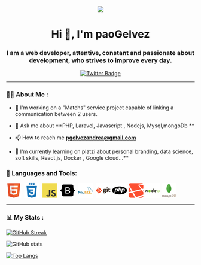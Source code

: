  <div id="header" align="center">
    <img src="https://media.giphy.com/media/scZPhLqaVOM1qG4lT9/giphy.gif" width="200" />
    <h1 align="center">Hi 👋, I'm paoGelvez</h1>
    <h3 align="center">I am a web developer, attentive, constant and passionate about development, who strives to improve every day.</h3>
</div>


<div id="badges" align="center">
    <a href="">
      <img src="https://img.shields.io/twitter/follow/paolagelvez17?style=social" alt="Twitter Badge">
    </a>
    
</div>

---

### 👨‍💻 About Me :

- 📝 I'm working on a "Matchs" service project capable of linking a communication between 2 users.

- 💬 Ask me about **PHP, Laravel, Javascript , Nodejs, Mysql,mongoDb ** 

- 📫 How to reach me **pgelvezandrea@gmail.com**

- 🌱 I'm currently learning on platzi about personal branding, data science, soft skills, React.js, Docker , Google cloud...**



<div align="left">
    <h3>🔨 Languages and Tools:</h3>
    <div>
        <img src="https://github.com/devicons/devicon/blob/master/icons/html5/html5-original.svg" title="HTML5" alt="HTML" width="40" height="40"/>&nbsp;
        <img src="https://github.com/devicons/devicon/blob/master/icons/css3/css3-plain-wordmark.svg"  title="CSS3" alt="CSS" width="40" height="40"/>&nbsp;
        <img src="https://github.com/devicons/devicon/blob/master/icons/javascript/javascript-original.svg" title="JavaScript" alt="JavaScript" width="40" height="40"/>&nbsp;
        <img src="https://github.com/devicons/devicon/blob/master/icons/bootstrap/bootstrap-plain.svg" title="Bootstrap" alt="Bootstrap" width="40" height="40"/>&nbsp;
        <img src="https://github.com/devicons/devicon/blob/master/icons/mysql/mysql-original-wordmark.svg" title="MySQL"  alt="MySQL" width="40" height="40"/>&nbsp;
        <img src="https://github.com/devicons/devicon/blob/master/icons/git/git-original-wordmark.svg" title="Git" **alt="Git" width="40" height="40"/>
        <img src="https://github.com/devicons/devicon/blob/master/icons/php/php-plain.svg" title="Git" **alt="Git" width="40" height="40"/>
        <img src="https://github.com/devicons/devicon/blob/master/icons/laravel/laravel-plain.svg" title="Git" **alt="Git" width="40" height="40"/>
        <img src="https://github.com/devicons/devicon/blob/master/icons/nodejs/nodejs-original-wordmark.svg" title="Git" **alt="Git" width="40" height="40"/>
         <img src="https://github.com/devicons/devicon/blob/master/icons/mongodb/mongodb-original-wordmark.svg" title="Git" **alt="Git" width="40" height="40"/>
      </div>
</div>

---

### 📊 My Stats :

[![GitHub Streak](http://github-readme-streak-stats.herokuapp.com?user=paoGelvez&theme=onedark)](https://git.io/streak-stats)

![GitHub stats](https://github-readme-stats.vercel.app/api?username=paoGelvez&show_icons=true&theme=radical)

[![Top Langs](https://github-readme-stats.vercel.app/api/top-langs/?username=paoGelvez&theme=tokyonight)](https://github.com/anuraghazra/github-readme-stats)
 
 
 
 
 
